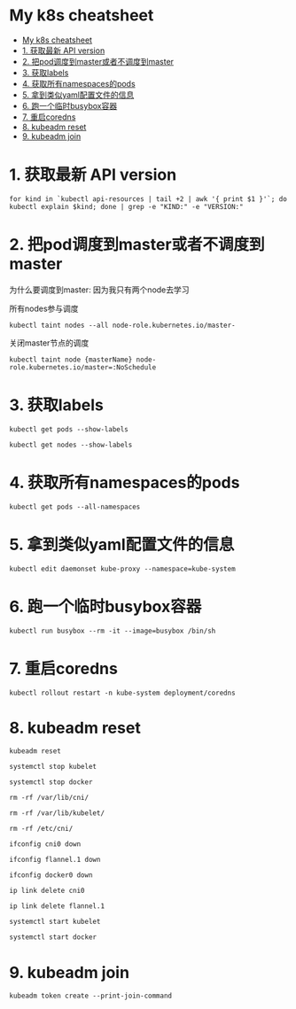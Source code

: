 # My k8s cheatsheet

- [My k8s cheatsheet](#my-k8s-cheatsheet)
- [1. 获取最新 API version](#1-获取最新-api-version)
- [2. 把pod调度到master或者不调度到master](#2-把pod调度到master或者不调度到master)
- [3. 获取labels](#3-获取labels)
- [4. 获取所有namespaces的pods](#4-获取所有namespaces的pods)
- [5. 拿到类似yaml配置文件的信息](#5-拿到类似yaml配置文件的信息)
- [6. 跑一个临时busybox容器](#6-跑一个临时busybox容器)
- [7. 重启coredns](#7-重启coredns)
- [8. kubeadm reset](#8-kubeadm-reset)
- [9. kubeadm join](#9-kubeadm-join)

# 1. 获取最新 API version
```
for kind in `kubectl api-resources | tail +2 | awk '{ print $1 }'`; do kubectl explain $kind; done | grep -e "KIND:" -e "VERSION:"
```

# 2. 把pod调度到master或者不调度到master
为什么要调度到master: 因为我只有两个node去学习

所有nodes参与调度
```
kubectl taint nodes --all node-role.kubernetes.io/master-
```
关闭master节点的调度
```
kubectl taint node {masterName} node-role.kubernetes.io/master=:NoSchedule
```

# 3. 获取labels
```
kubectl get pods --show-labels
```
```
kubectl get nodes --show-labels
```

# 4. 获取所有namespaces的pods
```
kubectl get pods --all-namespaces
```

# 5. 拿到类似yaml配置文件的信息
```
kubectl edit daemonset kube-proxy --namespace=kube-system
```

# 6. 跑一个临时busybox容器
```
kubectl run busybox --rm -it --image=busybox /bin/sh
```

# 7. 重启coredns
```
kubectl rollout restart -n kube-system deployment/coredns
```

# 8. kubeadm reset
```
kubeadm reset

systemctl stop kubelet

systemctl stop docker

rm -rf /var/lib/cni/

rm -rf /var/lib/kubelet/

rm -rf /etc/cni/

ifconfig cni0 down

ifconfig flannel.1 down

ifconfig docker0 down

ip link delete cni0

ip link delete flannel.1

systemctl start kubelet

systemctl start docker
```

# 9. kubeadm join
```
kubeadm token create --print-join-command
```